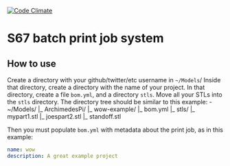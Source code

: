 [![Code Climate](https://codeclimate.com/github/ArchimedesPi/printit.png)](https://codeclimate.com/github/ArchimedesPi/printit)

S67 batch print job system
==========================

## How to use

Create a directory with your github/twitter/etc username in `~/Models`/
Inside that directory, create a directory with the name of your project.
In that directory, create a file `bom.yml`, and a directory `stls`.
Move all your STLs into the `stls` directory.
The directory tree should be similar to this example:
        - ~/Models/
            |_ ArchimedesPi/
                |_ wow-example/
                   |_ bom.yml
                   |_ stls/
                     |_ mypart1.stl
                     |_ joespart2.stl
                     |_ standoff.stl

Then you must populate `bom.yml` with metadata about the print job, as in this example:
````yaml
name: wow
description: A great example project



